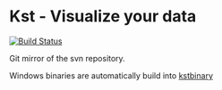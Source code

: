 Kst - Visualize your data
=========================

[![Build Status](https://secure.travis-ci.org/syntheticpp/kst.png?branch=cross-compile-for-win32)](http://travis-ci.org/syntheticpp/kst)

Git mirror of the svn repository.

Windows binaries are automatically build into [kstbinary](https://github.com/syntheticpp/kstbinary/downloads)


